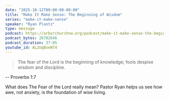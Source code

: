 ```yaml
---
date: "2025-10-12T09:00:00-08:00"
title: "Make It Make Sense: The Beginning of Wisdom"
series: "make-it-make-sense"
speaker: "Ryan Plantz"
type: message
podcast: https://arborchurchnw.org/podcast/make-it-make-sense-the-beginng-of-wisdom.mp3
podcast_bytes: 26702646
podcast_duration: 37:05
youtube_id: AL2UqBveNT4
---
```


> The fear of the Lord is the beginning of knowledge; fools despise wisdom and discipline.

-- Proverbs 1:7

What does The Fear of the Lord really mean? Pastor Ryan helps us see how awe, not anxiety, is the foundation of wise living.